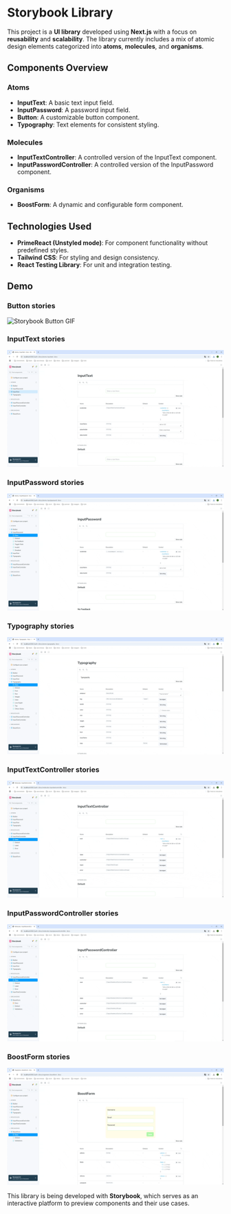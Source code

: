 # Storybook Library

This project is a **UI library** developed using **Next.js** with a focus on **reusability** and **scalability**. The library currently includes a mix of atomic design elements categorized into **atoms**, **molecules**, and **organisms**.

## Components Overview

### Atoms
- **InputText**: A basic text input field.
- **InputPassword**: A password input field.
- **Button**: A customizable button component.
- **Typography**: Text elements for consistent styling.

### Molecules
- **InputTextController**: A controlled version of the InputText component.
- **InputPasswordController**: A controlled version of the InputPassword component.

### Organisms
- **BoostForm**: A dynamic and configurable form component.

## Technologies Used
- **PrimeReact (Unstyled mode)**: For component functionality without predefined styles.
- **Tailwind CSS**: For styling and design consistency.
- **React Testing Library**: For unit and integration testing.
## Demo

### Button stories

![Storybook Button GIF](src/common/assets/images/storybook-stories.gif)

### InputText stories

![Storybook Button GIF](src/common/assets/images/input-text-stories.gif)

### InputPassword stories

![Storybook Button GIF](src/common/assets/images/input-password-stories.gif)

### Typography stories

![Storybook Button GIF](src/common/assets/images/typography-stories.gif)

### InputTextController stories

![Storybook Button GIF](src/common/assets/images/input-text-controller-stories.gif)

### InputPasswordController stories

![Storybook Button GIF](src/common/assets/images/input-password-controller-stories.gif)

### BoostForm stories

![Storybook Button GIF](src/common/assets/images/boost-form-stories.gif)

This library is being developed with **Storybook**, which serves as an interactive platform to preview components and their use cases.



